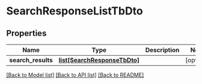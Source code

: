 # SearchResponseListTbDto

## Properties
Name | Type | Description | Notes
------------ | ------------- | ------------- | -------------
**search_results** | [**list[SearchResponseTbDto]**](SearchResponseTbDto.md) |  | [optional] 

[[Back to Model list]](../README.md#documentation-for-models) [[Back to API list]](../README.md#documentation-for-api-endpoints) [[Back to README]](../README.md)


